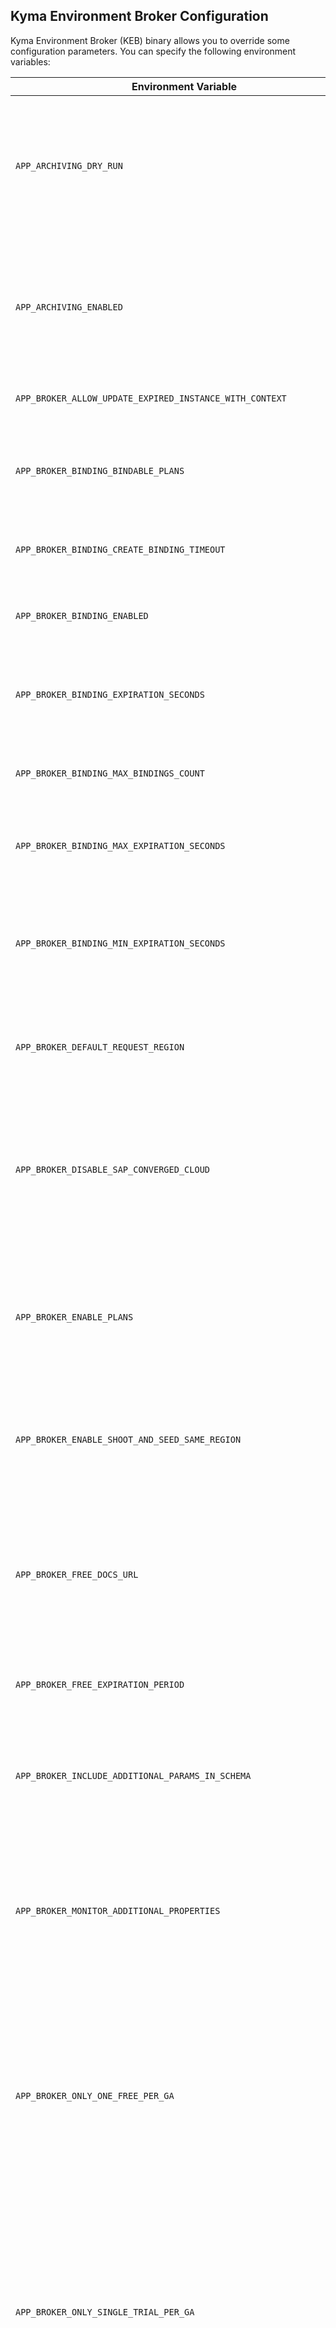 ## Kyma Environment Broker Configuration

Kyma Environment Broker (KEB) binary allows you to override some configuration parameters. You can specify the following environment variables:

| Environment Variable | Value | Description |
|---------------------|-------|-------------|
| `APP_ARCHIVING_DRY_RUN` | `True` | If true, runs the archiving process in dry-run mode: no changes are made to the database, only logs what would be archived or deleted. |
| `APP_ARCHIVING_ENABLED` | `False` | If true, enables the archiving mechanism, which stores data about deprovisioned instances in an archive table at the end of the deprovisioning process. |
| `APP_BROKER_ALLOW_UPDATE_EXPIRED_INSTANCE_WITH_CONTEXT` | `false` | Allow update of expired instance |
| `APP_BROKER_BINDING_BINDABLE_PLANS` | `aws` | Comma-separated list of plan names for which service binding is enabled (e.g. "aws,gcp") |
| `APP_BROKER_BINDING_CREATE_BINDING_TIMEOUT` | `15s` | Timeout for creating a binding (e.g. 15s, 1m) |
| `APP_BROKER_BINDING_ENABLED` | `False` | Enable or disable the service binding endpoint (true/false) |
| `APP_BROKER_BINDING_EXPIRATION_SECONDS` | `600` | Default expiration time (in seconds) for a binding if not specified in the request |
| `APP_BROKER_BINDING_MAX_BINDINGS_COUNT` | `10` | Maximum number of non-expired bindings allowed per instance |
| `APP_BROKER_BINDING_MAX_EXPIRATION_SECONDS` | `7200` | Maximum allowed expiration time (in seconds) for a binding |
| `APP_BROKER_BINDING_MIN_EXPIRATION_SECONDS` | `600` | Minimum allowed expiration time (in seconds) for a binding. Can't be lower than 600 seconds. Forced by Gardener |
| `APP_BROKER_DEFAULT_REQUEST_REGION` | `cf-eu10` | Default platform region for requests if not specified (e.g. "cf-eu10") |
| `APP_BROKER_DISABLE_SAP_CONVERGED_CLOUD` | `False` | If true, disables the SAP Converged Cloud plan in the Kyma Environment Broker. When set to true, users cannot provision SAP Converged Cloud clusters |
| `APP_BROKER_ENABLE_PLANS` | `azure,gcp,azure_lite,trial,aws` | Comma-separated list of plan names that are enabled and available for provisioning in the Kyma Environment Broker. |
| `APP_BROKER_ENABLE_SHOOT_AND_SEED_SAME_REGION` | `false` | If true, enforces that the Gardener seed is placed in the same region as the selected shoot region during provisioning. |
| `APP_BROKER_FREE_DOCS_URL` | `https://help.sap.com/docs/` | URL to the documentation for free Kyma environments. Used in API responses and UI labels to direct users to help or documentation about free plans. |
| `APP_BROKER_FREE_EXPIRATION_PERIOD` | `720h` | Used to determine when to show expiration info to users. |
| `APP_BROKER_INCLUDE_ADDITIONAL_PARAMS_IN_SCHEMA` | `false` | If true, additional (advanced or less common) parameters are included in the provisioning schema for service plans. |
| `APP_BROKER_MONITOR_ADDITIONAL_PROPERTIES` | `False` | If true, collects properties from the provisioning request that are not explicitly defined in the schema and stores them in persistent storage. |
| `APP_BROKER_ONLY_ONE_FREE_PER_GA` | `false` | If true, restricts each global account to only one free (freemium) Kyma environment. When enabled, provisioning another free environment for the same global account will be blocked even if the previous one is deprovisioned. |
| `APP_BROKER_ONLY_SINGLE_TRIAL_PER_GA` | `true` | If true, restricts each global account to only one active trial Kyma environment at a time. When enabled, provisioning another trial environment for the same global account will be blocked until the previous one is deprovisioned. |
| `APP_BROKER_OPERATION_TIMEOUT` | `7h` | Maximum allowed duration for processing a single operation (provisioning, deprovisioning, etc.). If the operation exceeds this timeout, it will be marked as failed. Example: "7h" for 7 hours. |
| `APP_BROKER_PORT` | `8080` | Port for the broker HTTP server |
| `APP_BROKER_SHOW_FREE_EXPIRATION_INFO` | `false` | If true, adds expiration information for free plan Kyma environments to API responses and UI labels. |
| `APP_BROKER_SHOW_TRIAL_EXPIRATION_INFO` | `false` | If true, adds expiration information for trial plan Kyma environments to API responses and UI labels. |
| `APP_BROKER_STATUS_PORT` | `8071` | Port for the broker status/health endpoint |
| `APP_BROKER_SUBACCOUNT_MOVEMENT_ENABLED` | `false` | If true, enables subaccount movement (allows changing global account for an instance). |
| `APP_BROKER_SUBACCOUNTS_IDS_TO_SHOW_TRIAL_EXPIRATION_INFO` | `a45be5d8-eddc-4001-91cf-48cc644d571f` | Shows trial expiration information for specific subaccounts in the UI and API responses. |
| `APP_BROKER_TRIAL_DOCS_URL` | `https://help.sap.com/docs/` | URL to the documentation for trial Kyma environments. Used in API responses and UI labels. |
| `APP_BROKER_UPDATE_CUSTOM_RESOURCES_LABELS_ON_ACCOUNT_MOVE` | `false` | If true, updates runtimeCR labels when moving subaccounts |
| `APP_BROKER_URL` | `kyma-env-broker.localhost` | - |
| `APP_BROKER_USE_ADDITIONAL_OIDC_SCHEMA` | `false` | If true, enables the new list-based OIDC schema, allowing multiple OIDC configurations to be specified for a runtime. |
| `APP_CATALOG_FILE_PATH` | - | - |
| `APP_CLEANING_DRY_RUN` | `True` | If true, the cleaning process runs in dry-run mode and does not actually delete any data from the database. |
| `APP_CLEANING_ENABLED` | `False` | If true, enables the cleaning process, which removes all data about deprovisioned instances from the database. |
| `APP_DATABASE_HOST` | - | - |
| `APP_DATABASE_NAME` | - | - |
| `APP_DATABASE_PASSWORD` | - | - |
| `APP_DATABASE_PORT` | - | - |
| `APP_DATABASE_SECRET_KEY` | - | - |
| `APP_DATABASE_SSLMODE` | - | - |
| `APP_DATABASE_SSLROOTCERT` | - | - |
| `APP_DATABASE_USER` | - | - |
| `APP_DISABLE_PROCESS_OPERATIONS_IN_PROGRESS` | `false` | If true, the broker will NOT resume processing operations (provisioning, deprovisioning, updating, etc.) that were in progress when the broker process last stopped or restarted. |
| `APP_DOMAIN_NAME` | `localhost` | - |
| `APP_EDP_ADMIN_URL` | `TBD` | Base URL for the EDP admin API |
| `APP_EDP_AUTH_URL` | `TBD` | OAuth2 token endpoint for EDP |
| `APP_EDP_DISABLED` | `True` | If true, disables EDP integration |
| `APP_EDP_ENVIRONMENT` | `dev` | EDP environment (e.g., dev, prod) |
| `APP_EDP_NAMESPACE` | `kyma-dev` | EDP namespace to use |
| `APP_EDP_REQUIRED` | `False` | If true, EDP integration is required for provisioning |
| `APP_EDP_SECRET` | - | - |
| `APP_EVENTS_ENABLED` | `True` | Enable or disable the /events API and event storage for operation events (true/false) |
| `APP_FREEMIUM_WHITELISTED_GLOBAL_ACCOUNTS_FILE_PATH` | - | - |
| `APP_GARDENER_KUBECONFIG_PATH` | `/gardener/kubeconfig/kubeconfig` | Path to the kubeconfig file for accessing the Gardener cluster. |
| `APP_GARDENER_PROJECT` | `kyma-dev` | Gardener project connected to SA for HAP credentials lookup. |
| `APP_GARDENER_SHOOT_DOMAIN` | `kyma-dev.shoot.canary.k8s-hana.ondemand.com` | Default domain for shoots (clusters) created by Gardener. |
| `APP_HAP_RULE_FILE_PATH` | - | - |
| `APP_INFRASTRUCTURE_MANAGER_CONTROL_PLANE_FAILURE_TOLERANCE` | - | Sets the failure tolerance level for the Kubernetes control plane in Gardener clusters. Possible values: "node", "zone", or empty (default). |
| `APP_INFRASTRUCTURE_MANAGER_DEFAULT_GARDENER_SHOOT_PURPOSE` | `development` | Sets the default purpose for Gardener shoots (clusters) created by the broker. Possible values: development, evaluation, production, testing |
| `APP_INFRASTRUCTURE_MANAGER_DEFAULT_TRIAL_PROVIDER` | `Azure` | Sets the default cloud provider to use for trial Kyma environments (e.g., Azure, AWS). |
| `APP_INFRASTRUCTURE_MANAGER_ENABLE_INGRESS_FILTERING` | `false` | If true, allows to enable ingress filtering for defined plans. |
| `APP_INFRASTRUCTURE_MANAGER_INGRESS_FILTERING_PLANS` | `azure,gcp,aws` | Comma-separated list of plan names for which ingress filtering is available. |
| `APP_INFRASTRUCTURE_MANAGER_KUBERNETES_VERSION` | `1.16.9` | Sets the default Kubernetes version to use for new clusters provisioned by the broker. |
| `APP_INFRASTRUCTURE_MANAGER_MACHINE_IMAGE` | - | Sets the default machine image name to use for nodes in provisioned clusters. If empty, the Gardener default value is used. |
| `APP_INFRASTRUCTURE_MANAGER_MACHINE_IMAGE_VERSION` | - | Sets the version of the machine image to use for nodes in provisioned clusters. If empty, the Gardener default value is used. |
| `APP_INFRASTRUCTURE_MANAGER_MULTI_ZONE_CLUSTER` | `false` | If true, enables provisioning of clusters with nodes distributed across multiple availability zones. |
| `APP_INFRASTRUCTURE_MANAGER_USE_SMALLER_MACHINE_TYPES` | `false` | If true, provisions trial, freemium, and azure_lite clusters using smaller machine types. |
| `APP_KUBECONFIG_ALLOW_ORIGINS` | `*` | Specifies which origins are allowed for CORS (Cross-Origin Resource Sharing) on the /kubeconfig endpoint. |
| `APP_KYMA_DASHBOARD_CONFIG_LANDSCAPE_URL` | `https://dashboard.dev.kyma.cloud.sap` | The base URL of the Kyma Dashboard used to generate links to the web UI for Kyma environments. |
| `APP_LIFECYCLE_MANAGER_INTEGRATION_DISABLED` | `false` | When disabled, the broker will not create, update, or delete the KymaCR. |
| `APP_METRICSV2_ENABLED` | `False` | If true, enables metricsv2 collection and Prometheus exposure. |
| `APP_METRICSV2_OPERATION_RESULT_FINISHED_OPERATION_RETENTION_PERIOD` | `3h` | How long to retain finished operation results in memory (e.g., 3h). |
| `APP_METRICSV2_OPERATION_RESULT_POLLING_INTERVAL` | `1m` | How often to poll for operation results (e.g., 1m). |
| `APP_METRICSV2_OPERATION_RESULT_RETENTION_PERIOD` | `1h` | How long to retain operation results (e.g., 1h). |
| `APP_METRICSV2_OPERATION_STATS_POLLING_INTERVAL` | `1m` | How often to poll for operation statistics (e.g., 1m). |
| `APP_MULTIPLE_CONTEXTS` | `False` | If true, generates kubeconfig files with multiple contexts (if possible) instead of a single context. |
| `APP_PLANS_CONFIGURATION_FILE_PATH` | - | - |
| `APP_PROFILER_MEMORY` | `False` | Enable memory profiler (true/false) |
| `APP_PROVIDERS_CONFIGURATION_FILE_PATH` | - | - |
| `APP_REGIONS_SUPPORTING_MACHINE_FILE_PATH` | - | - |
| `APP_RUNTIME_CONFIGURATION_CONFIG_MAP_NAME` | - | - |
| `APP_SAP_CONVERGED_CLOUD_REGION_MAPPINGS_FILE_PATH` | - | - |
| `APP_SKR_DNS_PROVIDERS_VALUES_YAML_FILE_PATH` | - | - |
| `APP_SKR_OIDC_DEFAULT_VALUES_YAML_FILE_PATH` | - | - |
| `APP_STEP_TIMEOUTS_CHECK_RUNTIME_RESOURCE_CREATE` | `60m` | Maximum time to wait for a runtime resource to be created before considering the step as failed (e.g., 60m = 60 minutes). |
| `APP_STEP_TIMEOUTS_CHECK_RUNTIME_RESOURCE_DELETION` | `60m` | Maximum time to wait for a runtime resource to be deleted before considering the step as failed (e.g., 60m = 60 minutes). |
| `APP_STEP_TIMEOUTS_CHECK_RUNTIME_RESOURCE_UPDATE` | `180m` | Maximum time to wait for a runtime resource to be updated before considering the step as failed (e.g., 180m = 180 minutes). |
| `APP_TRIAL_REGION_MAPPING_FILE_PATH` | - | - |
| `APP_UPDATE_PROCESSING_ENABLED` | `true` | If true, the broker processes update requests for service instances |
